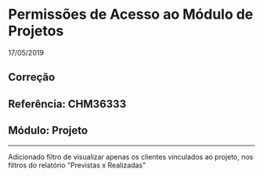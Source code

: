 # Permissões de Acesso ao Módulo de Projetos
17/05/2019
## Correção
## Referência: CHM36333
## Módulo: Projeto
***

Adicionado filtro de visualizar apenas os clientes vinculados ao projeto, nos filtros do relatório "Previstas x Realizadas"
